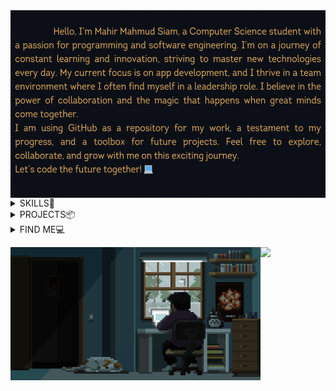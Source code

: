 <img align="left" alt="coding" height= "300" width="580" src="./ani.gif">

<div height="300" width="50"></div>

 <details close >
 <summary>SKILLS📙</summary>
<table>
 <td><img src="https://github-readme-stats.vercel.app/api/top-langs/?username=MahirMsiam&layout=donut-vertical&langs_count=12&theme=tokyonight_duo&title_color=e69138&text_color=a8b7ff&bg_color=0D1117&hide_border=true&locale=en" alt="MahirMsiam" height= "100%" width="100%"/>
  
<td>

   Languages & Backend Development :
    <img  src="https://img.shields.io/badge/C-151824.svg?style=flat-square&logo=c">
    <img src="https://img.shields.io/badge/C++-151824.svg?style=flat-square&logo=c%2B%2B&logoColor=302b63">
    <img  src="https://img.shields.io/badge/Java-151824.svg?style=flat-square&logo=java">
    
   
  
   Frontend Development :
    <img src="https://img.shields.io/badge/HTML5-151824?style=flat-square&logo=html5">
    <img  src="https://img.shields.io/badge/CSS3-151824?style=flat-square&logo=css3&logoColor=EF629F">
    <img  src="https://img.shields.io/badge/Bootstrap-151824?style=flat-square&logo=bootstrap">
    
   
   Softwares :
    <img src="https://img.shields.io/badge/AdobeIllustrator-151824.svg?style=flat-square&logo=adobeillustrator">
    <img src="https://img.shields.io/badge/AdobePhotoshop-151824.svg?style=flat-square&logo=adobephotoshop">
    <img src="https://img.shields.io/badge/Blender-151824.svg?style=flat-square&logo=blender">
    <img src="https://img.shields.io/badge/Canva-151824.svg?style=flat-square&logo=Canva">
    
    

<p><img float="left" src="https://github-readme-streak-stats.herokuapp.com/?user=Mahirmsiam&theme=gruvbox-duo&hide_border=true" alt="MahirMsiam" width="250px"/><img float="left" src="https://github-readme-stats-sigma-five.vercel.app/api?username=MahirMsiam&show_icons=true&theme=tokyonight_duo&title_color=e69138&text_color=f1c232&bg_color=0D1117&hide_border=true&locale=en" alt="MahirMsiam" width="250px"/></p>

</td>
</table>
</details>
  <details close>
  
 <summary>PROJECTS📦</summary>

| Project | Description |
| --- | --- |
| <h2 align="center"><a href="https://github.com/MahirMsiam/ROOMMATE">ROOMMATE</a></h2> | <p style="background-color: #f1f1f1;">A java GUI project for those who are looking for rental properties.</p> |

| <h2 align="center"><a href="https://github.com/MahirMsiam/PythonProjects/tree/main/practice">PyhtonMini Projects</a></h2> | <p style="background-color: #f1f1f1;">Some mini projects using python cvzone</p> |
<!-- 
| <h2 align="center"><a href="https://github.com/nehlinshanila/Activity-Selection-Problem--CSE373">Activity Selection Problem</a></h2> | <p style="background-color: #f1f1f1;">Implementation of the Activity Selection Problem using the Merge Sort algorithm with greedy approach while selecting a maximum number of non-overlapping activities from a given random array generated activities with their own start time and an end time.</p> |
| <h2 align="center"><a href="https://github.com/nehlinshanila/Blood-Donation-Management-System--CSE311">Blood Donation Management System</a></h2> | <p style="background-color: #f1f1f1;">Web-based system that helps the users with the information of different blood types and how they can be utilized in the blood bank to help several clients that are in need.</p> |-->

</details>
  <details close>
  <summary>FIND ME💻</summary>
 
<a href="https://www.linkedin.com/in/mahir-mahmud-siam/" target="blank"><img align="center" src="https://raw.githubusercontent.com/rahuldkjain/github-profile-readme-generator/master/src/images/icons/Social/linked-in-alt.svg" alt="https://www.linkedin.com/in/mahir-mahmud-siam/" height="23em" /></a>
<a href="https://www.instagram.com/bhallagtase_na/" target="blank"><img align="center" src="https://raw.githubusercontent.com/rahuldkjain/github-profile-readme-generator/master/src/images/icons/Social/instagram.svg" alt="https://www.instagram.com/bhallagtase_na/" height="23em" /></a>
<a href="https://discord.gg/CAPTAIN#7770" target="blank"><img align="center" src="https://raw.githubusercontent.com/rahuldkjain/github-profile-readme-generator/master/src/images/icons/Social/discord.svg" alt="CAPTAIN#7770" height="23em" /></a>
<a href="https://www.facebook.com/mdmahirsiam.372/" target="blank"><img align="center" src="https://raw.githubusercontent.com/rahuldkjain/github-profile-readme-generator/master/src/images/icons/Social/facebook.svg" alt="https://www.facebook.com/mdmahirsiam.372/" height="23em" /></a>
<a href="https://codeforces.com/profile/kakashitake" target="blank"><img align="center" src="https://raw.githubusercontent.com/rahuldkjain/github-profile-readme-generator/master/src/images/icons/Social/codeforces.svg" alt="kakashitake" height="23em" /></a> 

</details>


![](https://komarev.com/ghpvc/?username=MahirMsiam&style=for-the-badge&color=FF5B22)
<img align="left" alt="Coding" width="400" src="https://github.com/MahirMsiam/MahirMsiam/blob/main/pixel.gif?raw=true">

<!--![snake gif](https://github.com/MahirMsiam/MahirMsiam/blob/output/github-contribution-grid-snake.gif)-->

